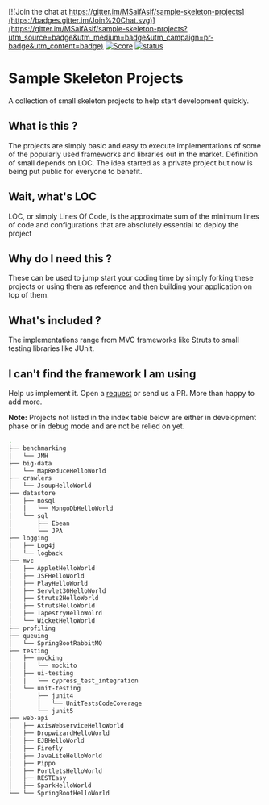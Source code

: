 [![Join the chat at https://gitter.im/MSaifAsif/sample-skeleton-projects](https://badges.gitter.im/Join%20Chat.svg)](https://gitter.im/MSaifAsif/sample-skeleton-projects?utm_source=badge&utm_medium=badge&utm_campaign=pr-badge&utm_content=badge) [![Score](https://www.code-inspector.com/project/13916/score/svg)](X) [![status](https://www.code-inspector.com/project/13916/status/svg)](X)





# Sample Skeleton Projects
A collection of small skeleton projects to help start development quickly.

## What is this ?
The projects are simply basic and easy to execute implementations of some of the popularly used frameworks and libraries out in the market.  Definition of small depends on LOC. The idea started as a private project but now is being put public for everyone to benefit.

## Wait, what's LOC
LOC, or simply Lines Of Code, is the approximate sum of the minimum lines of code and configurations that are absolutely essential to deploy the project

## Why do I need this ?
These can be used to jump start your coding time by simply forking these projects or using them as reference and then building your application on top of them. 

## What's included ?
The implementations range from MVC frameworks like Struts to small testing libraries like JUnit.

## I can't find the framework I am using 
Help us implement it. Open a [request](https://github.com/MSaifAsif/sample-skeleton-projects/issues) or send us a PR. More than happy to add more.

**Note:** Projects not listed in the index table below are either in development phase or in debug mode and are not be relied on yet.

```bash
.
├── benchmarking
│   └── JMH
├── big-data
│   └── MapReduceHelloWorld
├── crawlers
│   └── JsoupHelloWorld
├── datastore
│   ├── nosql
│   │   └── MongoDbHelloWorld
│   └── sql
│       ├── Ebean
│       └── JPA
├── logging
│   ├── Log4j
│   └── logback
├── mvc
│   ├── AppletHelloWorld
│   ├── JSFHelloWorld
│   ├── PlayHelloWorld
│   ├── Servlet30HelloWorld
│   ├── Struts2HelloWorld
│   ├── StrutsHelloWorld
│   ├── TapestryHelloWolrd
│   └── WicketHelloWorld
├── profiling
├── queuing
│   └── SpringBootRabbitMQ
├── testing
│   ├── mocking
│   │   └── mockito
│   ├── ui-testing
│   │   └── cypress_test_integration
│   └── unit-testing
│       ├── junit4
│       │   └── UnitTestsCodeCoverage
│       └── junit5
├── web-api
│   ├── AxisWebserviceHelloWorld
│   ├── DropwizardHelloWorld
│   ├── EJBHelloWorld
│   ├── Firefly
│   ├── JavaLiteHelloWorld
│   ├── Pippo
│   ├── PortletsHelloWorld
│   ├── RESTEasy
│   ├── SparkHelloWorld
└── └── SpringBootHelloWorld
```
